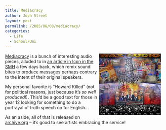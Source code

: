 ```yaml
---
title: Mediacracy
author: Josh Street
layout: post
permalink: /2005/06/08/mediacracy/
categories:
  - Life
  - School/Uni
---
```

[<img src='/blog/wp-content/2005/06/mediacracy.jpg' alt='Mediacracy cover image' style='float:right;' /> Mediacracy][1] is a bunch of interesting audio pieces, alluded to in [an article in Icon in the SMH][2] a few days back, which remix sound bites to produce messages perhaps contrary to the intent of their original speakers.

My personal favorite is &#8220;Howard Killed&#8221; (not for political reasons, just because it&#8217;s *so well produced*!). This&#8217;d be a good text for those in year 12 looking for something to do a portrayal of truth speech on for English&#8230;

As an aside, all of that is released on [archive.org][3] &#8211; it&#8217;s good to see artists embracing the service!

 [1]: http://www.waxaudio.com.au/mediacracycover.htm
 [2]: http://www.smh.com.au/news/Icon/Homemade-music/2005/06/02/1117568310806.html
 [3]: http://archive.org/